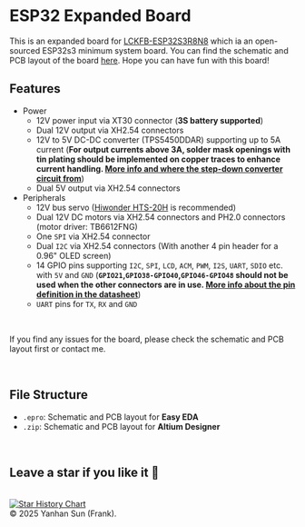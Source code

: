 # ESP32 Expanded Board
This is an expanded board for [LCKFB-ESP32S3R8N8](https://jlcpcb.com/partdetail/lcscboards-LCKFBESP32S3R8N8/C20626143) which ia an open-sourced ESP32s3 minimum system board. You can find the schematic and PCB layout of the board [here](https://oshwhub.com/li-chuang-kai-fa-ban/li-chuang-esp32s3r8n8-kai-fa-ban). Hope you can have fun with this board!
<br>

## Features
- Power
  - 12V power input via XT30 connector (**3S battery supported**)
  - Dual 12V output via XH2.54 connectors
  - 12V to 5V DC-DC converter (TPS5450DDAR) supporting up to 5A current (**For output currents above 3A, solder mask openings with tin plating should be implemented on copper traces to enhance current handling. [More info and where the step-down converter circuit from](https://oshwhub.com/quan-guo-dian-sai/dian-sai-mo-kuai-tps5450-jiang-ya-mo-kuai)**)
  - Dual 5V output via XH2.54 connectors
- Peripherals
  - 12V bus servo ([Hiwonder HTS-20H](https://www.hiwonder.com/collections/bus-servo/products/hts-20h?variant=39700596916311) is recommended)
  - Dual 12V DC motors via XH2.54 connectors and PH2.0 connectors (motor driver: TB6612FNG)
  - One `SPI` via XH2.54 connector
  - Dual `I2C` via XH2.54 connectors (With another 4 pin header for a 0.96" OLED screen)
  - 14 GPIO pins supporting `I2C`, `SPI`, `LCD`, `ACM`, `PWM`, `I2S`, `UART`, `SDIO` etc. with `5V` and `GND` (**`GPIO21`,`GPIO38-GPIO40`,`GPIO46-GPIO48` should not be used when the other connectors are in use. [More info about the pin definition in the datasheet](https://www.lcsc.com/datasheet/lcsc_datasheet_2412061428_LCSC-boards-LCKFB-ESP32S3R8N8_C20626143.pdf)**) 
  - `UART` pins for `TX`, `RX` and `GND`
  
<br>
  
If you find any issues for the board, please check the schematic and PCB layout first or contact me.
  
<br>
  
## File Structure
- `.epro`: Schematic and PCB layout for **Easy EDA**
- `.zip`: Schematic and PCB layout for **Altium Designer**

<br>
  
## Leave a star if you like it 🥰

<br>[![Star History Chart](https://api.star-history.com/svg?repos=FrankYanhanSun/ESP32_Expanded_Board&type=Date)](https://www.star-history.com/#FrankYanhanSun/ESP32_Expanded_Board&Date)
<br>
© 2025 Yanhan Sun (Frank).